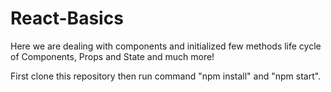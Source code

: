 # React-Basics

Here we are dealing with components and initialized few methods
 life cycle of Components,
 Props and State
 and much more!
 
 First clone this repository then run command "npm install" and "npm start".
 
 
